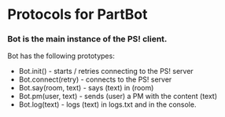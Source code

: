 # Protocols for PartBot

### Bot is the main instance of the PS! client.
Bot has the following prototypes:

* Bot.init() - starts / retries connecting to the PS! server
* Bot.connect(retry) - connects to the PS! server
* Bot.say(room, text) - says (text) in (room)
* Bot.pm(user, text) - sends (user) a PM with the content (text)
* Bot.log(text) - logs (text) in logs.txt and in the console.
